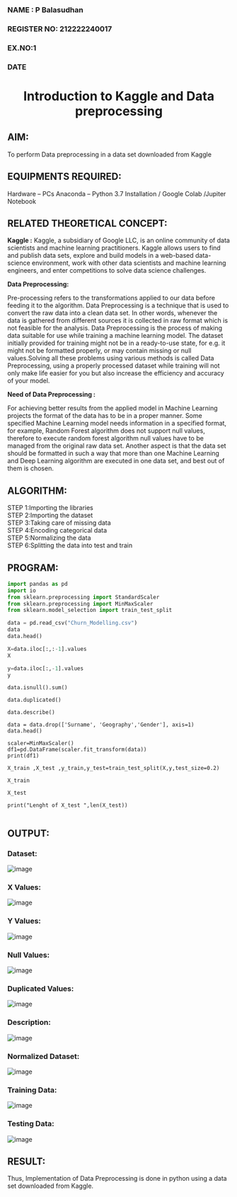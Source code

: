 <H3>NAME       : P Balasudhan</H3>
<H3>REGISTER NO: 212222240017</H3>
<H3>EX.NO:1</H3>
<H3>DATE</H3>
<H1 ALIGN =CENTER> Introduction to Kaggle and Data preprocessing</H1>

## AIM:

To perform Data preprocessing in a data set downloaded from Kaggle

## EQUIPMENTS REQUIRED:
Hardware – PCs
Anaconda – Python 3.7 Installation / Google Colab /Jupiter Notebook

## RELATED THEORETICAL CONCEPT:

**Kaggle :**
Kaggle, a subsidiary of Google LLC, is an online community of data scientists and machine learning practitioners. Kaggle allows users to find and publish data sets, explore and build models in a web-based data-science environment, work with other data scientists and machine learning engineers, and enter competitions to solve data science challenges.

**Data Preprocessing:**

Pre-processing refers to the transformations applied to our data before feeding it to the algorithm. Data Preprocessing is a technique that is used to convert the raw data into a clean data set. In other words, whenever the data is gathered from different sources it is collected in raw format which is not feasible for the analysis.
Data Preprocessing is the process of making data suitable for use while training a machine learning model. The dataset initially provided for training might not be in a ready-to-use state, for e.g. it might not be formatted properly, or may contain missing or null values.Solving all these problems using various methods is called Data Preprocessing, using a properly processed dataset while training will not only make life easier for you but also increase the efficiency and accuracy of your model.

**Need of Data Preprocessing :**

For achieving better results from the applied model in Machine Learning projects the format of the data has to be in a proper manner. Some specified Machine Learning model needs information in a specified format, for example, Random Forest algorithm does not support null values, therefore to execute random forest algorithm null values have to be managed from the original raw data set.
Another aspect is that the data set should be formatted in such a way that more than one Machine Learning and Deep Learning algorithm are executed in one data set, and best out of them is chosen.


## ALGORITHM:
STEP 1:Importing the libraries<BR>
STEP 2:Importing the dataset<BR>
STEP 3:Taking care of missing data<BR>
STEP 4:Encoding categorical data<BR>
STEP 5:Normalizing the data<BR>
STEP 6:Splitting the data into test and train<BR>

##  PROGRAM:
```py
import pandas as pd
import io
from sklearn.preprocessing import StandardScaler
from sklearn.preprocessing import MinMaxScaler
from sklearn.model_selection import train_test_split

data = pd.read_csv("Churn_Modelling.csv")
data
data.head()

X=data.iloc[:,:-1].values
X

y=data.iloc[:,-1].values
y
```
```
data.isnull().sum()

data.duplicated()

data.describe()

data = data.drop(['Surname', 'Geography','Gender'], axis=1)
data.head()

scaler=MinMaxScaler()
df1=pd.DataFrame(scaler.fit_transform(data))
print(df1)
```
```
X_train ,X_test ,y_train,y_test=train_test_split(X,y,test_size=0.2)

X_train

X_test

print("Lenght of X_test ",len(X_test))


```
## OUTPUT:
### Dataset:
![image](https://github.com/user-attachments/assets/cf64da8e-2212-4fec-8fc1-c534870ede38)
### X Values:
![image](https://github.com/user-attachments/assets/dfed917d-1c86-4adc-a569-afb5b5aaf6b8)
### Y Values:
![image](https://github.com/user-attachments/assets/574d57e6-c08b-4163-8e46-2593f17790d8)
### Null Values:
![image](https://github.com/user-attachments/assets/34969999-611c-499a-b7e9-93463c8c00ba)
### Duplicated Values:
![image](https://github.com/user-attachments/assets/064e9f31-c10e-48fa-a3c0-4b96501dcd82)
### Description:
![image](https://github.com/user-attachments/assets/787522e4-397a-44c3-9267-f1d3ee43f0f5)
### Normalized Dataset:
![image](https://github.com/user-attachments/assets/538f8671-ce09-4103-a8c7-4ab6536fba44)
### Training Data:
![image](https://github.com/user-attachments/assets/712e9ce1-ec8b-4e3f-bc7c-b0909c17fd63)
### Testing Data:
![image](https://github.com/user-attachments/assets/7e0016ce-e25a-4989-95c9-54738ba29ea3)


## RESULT:
Thus, Implementation of Data Preprocessing is done in python  using a data set downloaded from Kaggle.


